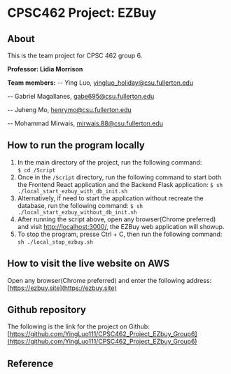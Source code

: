 # CPSC462 Project: EZBuy

## About

This is the team project for CPSC 462 group 6.

**Professor: Lidia Morrison**

**Team members:**
-- Ying Luo, yingluo_holiday@csu.fullerton.edu

-- Gabriel Magallanes, gabe695@csu.fullerton.edu

-- Juheng Mo, henrymo@csu.fullerton.edu

-- Mohammad Mirwais, mirwais.88@csu.fullerton.edu

## How to run the program locally

1. In the main directory of the project, run the following command: \
   `$ cd /Script`
2. Once in the `/Script` directory, run the following command to start both the Frontend React application and the Backend Flask application:
   `$ sh ./local_start_ezbuy_with_db_init.sh`
3. Alternatively, if need to start the application without recreate the database, run the following command:
   `$ sh ./local_start_ezbuy_without_db_init.sh`
4. After running the script above, open any browser(Chrome preferred) and visit [http://localhost:3000/](http://localhost:3000/), the EZBuy web application will showup.
5. To stop the program, presse Ctrl + C, then run the following command:
   `sh ./local_stop_ezbuy.sh`

## How to visit the live website on AWS

Open any browser(Chrome preferred) and enter the following address:
[https://ezbuy.site](https://ezbuy.site)

## Github repository

The following is the link for the project on Github:
[https://github.com/YingLuo111/CPSC462_Project_EZbuy_Group6](https://github.com/YingLuo111/CPSC462_Project_EZbuy_Group6)

## Reference
